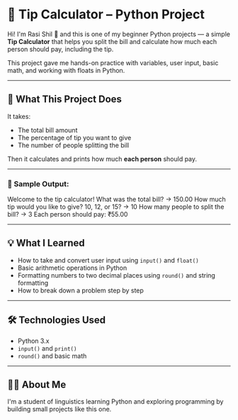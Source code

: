 # 💸 Tip Calculator – Python Project

Hi! I'm Rasi Shil 👋 and this is one of my beginner Python projects — a simple **Tip Calculator** that helps you split the bill and calculate how much each person should pay, including the tip.

This project gave me hands-on practice with variables, user input, basic math, and working with floats in Python.

---

## 🎯 What This Project Does

It takes:
- The total bill amount
- The percentage of tip you want to give
- The number of people splitting the bill

Then it calculates and prints how much **each person** should pay.

---

### 🧮 Sample Output:

Welcome to the tip calculator!
What was the total bill? → 150.00
How much tip would you like to give? 10, 12, or 15? → 10
How many people to split the bill? → 3
Each person should pay: ₹55.00

---

## 💡 What I Learned

- How to take and convert user input using `input()` and `float()`
- Basic arithmetic operations in Python
- Formatting numbers to two decimal places using `round()` and string formatting
- How to break down a problem step by step

---

## 🛠️ Technologies Used

- Python 3.x
- `input()` and `print()`
- `round()` and basic math

---

## 🙋‍♀️ About Me

I'm a student of linguistics learning Python and exploring programming by building small projects like this one.  

